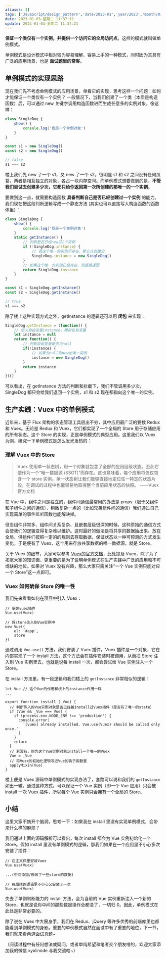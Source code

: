 ```yaml
---
aliases: []
tags: ['JavaScript/design_pattern','date/2023-01','year/2023','month/01']
date: 2023-01-03-星期二 11:37:12
update: 2023-01-03-星期二 11:37:21
---
```


**保证一个类仅有一个实例，并提供一个访问它的全局访问点**，这样的模式就叫做单例模式。

单例模式是设计模式中相对较为容易理解、容易上手的一种模式，同时因为其具有广泛的应用场景，也是 **面试题里的常客**。

## 单例模式的实现思路

现在我们先不考虑单例模式的应用场景，单看它的实现，思考这样一个问题：如何才能保证一个类仅有一个实例？
一般情况下，当我们创建了一个类（本质是构造函数）后，可以通过 new 关键字调用构造函数进而生成任意多的实例对象。像这样：

```js
class SingleDog {
    show() {
        console.log('我是一个单例对象')
    }
}

const s1 = new SingleDog()
const s2 = new SingleDog()

// false
s1 === s2
```

楼上我们先 new 了一个 s1，又 new 了一个 s2，很明显 s1 和 s2 之间没有任何瓜葛，两者是相互独立的对象，各占一块内存空间。而单例模式想要做到的是，**不管我们尝试去创建多少次，它都只给你返回第一次所创建的那唯一的一个实例**。

要做到这一点，就需要构造函数 **具备判断自己是否已经创建过一个实例** 的能力。我们现在把这段判断逻辑写成一个静态方法 (其实也可以直接写入构造函数的函数体里）：

```js
class SingleDog {
    show() {
        console.log('我是一个单例对象')
    }
    static getInstance() {
        // 判断是否已经new过1个实例
        if (!SingleDog.instance) {
            // 若这个唯一的实例不存在，那么先创建它
            SingleDog.instance = new SingleDog()
        }
        // 如果这个唯一的实例已经存在，则直接返回
        return SingleDog.instance
    }
}

const s1 = SingleDog.getInstance()
const s2 = SingleDog.getInstance()

// true
s1 === s2
```

除了楼上这种实现方式之外，getInstance 的逻辑还可以用 **闭包** 来实现：

```js
SingleDog.getInstance = (function() {
    // 定义自由变量instance，模拟私有变量
    let instance = null
    return function() {
        // 判断自由变量是否为null
        if(!instance) {
            // 如果为null则new出唯一实例
            instance = new SingleDog()
        }
        return instance
    }
})()
```

可以看出，在 getInstance 方法的判断和拦截下，我们不管调用多少次，SingleDog 都只会给我们返回一个实例，s1 和 s2 现在都指向这个唯一的实例。

## 生产实践：Vuex 中的单例模式

近年来，基于 Flux 架构的状态管理工具层出不穷，其中应用最广泛的要数 Redux 和 Vuex。无论是 Redux 和 Vuex，它们都实现了一个全局的 Store 用于存储应用的所有状态。这个 Store 的实现，正是单例模式的典型应用。这里我们以 Vuex 为例，研究一下单例模式是怎么发光发热的：

### 理解 Vuex 中的 Store

> Vuex 使用单一状态树，用一个对象就包含了全部的应用层级状态。至此它便作为一个“唯一数据源 (SSOT)”而存在。这也意味着，每个应用将仅仅包含一个 store 实例。单一状态树让我们能够直接地定位任一特定的状态片段，在调试的过程中也能轻易地取得整个当前应用状态的快照。 ——Vuex 官方文档

在 Vue 中，组件之间是独立的，组件间通信最常用的办法是 props（限于父组件和子组件之间的通信），稍微复杂一点的（比如兄弟组件间的通信）我们通过自己实现简单的事件监听函数也能解决掉。

但当组件非常多、组件间关系复杂、且嵌套层级很深的时候，这种原始的通信方式会使我们的逻辑变得复杂难以维护。这时最好的做法是将共享的数据抽出来、放在全局，供组件们按照一定的的规则去存取数据，保证状态以一种可预测的方式发生变化。于是便有了 Vuex，这个用来存放共享数据的唯一数据源，就是 Store。

关于 Vuex 的细节，大家可以参考 [Vuex的官方文档](https://vuex.vuejs.org/zh/)，此处提及 Vuex，除了为了拓宽大家的知识面，更重要的是为了说明单例模式在生产实践中广泛的应用和不可或缺的地位。如果对 Vuex 没有兴趣，那么大家只需关注“一个 Vue 实例只能对应一个 Store”这一点即可。

### Vuex 如何确保 Store 的唯一性

我们先来看看如何在项目中引入 Vuex：

```
// 安装vuex插件
Vue.use(Vuex)

// 将store注入到Vue实例中
new Vue({
    el: '#app',
    store
})
```

通过调用 `Vue.use()` 方法，我们安装了 Vuex 插件。Vuex 插件是一个对象，它在内部实现了一个 install 方法，这个方法会在插件安装时被调用，从而把 Store 注入到 Vue 实例里去。也就是说每 install 一次，都会尝试给 Vue 实例注入一个 Store。

在 install 方法里，有一段逻辑和我们楼上的 `getInstance` 非常相似的逻辑：

```
let Vue // 这个Vue的作用和楼上的instance作用一样
...

export function install (_Vue) {
  // 判断传入的Vue实例对象是否已经被install过Vuex插件（是否有了唯一的state）
  if (Vue && _Vue === Vue) {
    if (process.env.NODE_ENV !== 'production') {
      console.error(
        '[vuex] already installed. Vue.use(Vuex) should be called only once.'
      )
    }
    return
  }
  // 若没有，则为这个Vue实例对象install一个唯一的Vuex
  Vue = _Vue
  // 将Vuex的初始化逻辑写进Vue的钩子函数里
  applyMixin(Vue)
}
```

楼上便是 Vuex 源码中单例模式的实现办法了，套路可以说和我们的 `getInstance` 如出一辙。通过这种方式，可以保证一个 Vue 实例（即一个 Vue 应用）只会被 install 一次 Vuex 插件，所以每个 Vue 实例只会拥有一个全局的 Store。

## 小结

这里大家不妨开个脑洞，思考一下：如果我在 install 里没有实现单例模式，会带来什么样的麻烦？

我们通过上面的源码解析可以看出，每次 install 都会为 Vue 实例初始化一个 Store。假如 install 里没有单例模式的逻辑，那我们如果在一个应用里不小心多次安装了插件：

```
// 在主文件里安装Vuex
Vue.use(Vuex)

...(中间添加/修改了一些store的数据)

// 在后续的逻辑里不小心又安装了一次
Vue.use(Vuex)
```

失去了单例判断能力的 install 方法，会为当前的 Vue 实例重新注入一个新的 Store，也就是说你中间的那些数据操作全都没了，一切归 0。因此，单例模式在此处是非常必要的。

除了说在 Vuex 中大展身手，我们在 Redux、jQuery 等许多优秀的前端库里也都能看到单例模式的身影。重要的单例模式自然在面试中有了重要的地位，下一节，我们就来看两道面试真题~

（阅读过程中有任何想法或疑问，或者单纯希望和笔者交个朋友啥的，欢迎大家添加我的微信 xyalinode 与我交流哈~）
